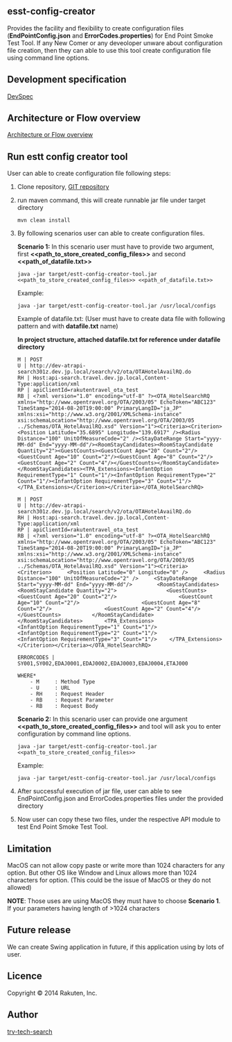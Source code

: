 ## esst-config-creator

Provides the facility and flexibility to create configuration files (**EndPointConfig.json** and **ErrorCodes.properties**) for End Point Smoke Test Tool.
If any New Comer or any deveoloper unware about configuration file creation, then they can able to use this tool create configuration file using command line options.

## Development specification
[DevSpec](https://confluence.rakuten-it.com/confluence/display/TPHV/Developer+Specification%3A+Standalone+application+to+create+ESTT+configuration+files)

## Architecture or Flow overview
[Architecture or Flow overview](https://confluence.rakuten-it.com/confluence/display/TPHV/Developer+Specification%3A+Standalone+application+to+create+ESTT+configuration+files#DeveloperSpecification:StandaloneapplicationtocreateESTTconfigurationfiles-ArchitectureOverview)

## Run estt config creator tool
User can able to create configuration file following steps:

1. Clone repository, [GIT repository](https://saurabh.yagnik@git.rakuten-it.com/scm/trv/estt-config-creator.git)
2. run maven command, this will create runnable jar file under target directory
    ```
    mvn clean install
    ```
3. By following scenarios user can able to create configuration files.

    **Scenario 1:** In this scenario user must have to provide two argument, first **<<path_to_store_created_config_files>>** and second **<<path_of_datafile.txt>>**

    ```
    java -jar target/estt-config-creator-tool.jar <<path_to_store_created_config_files>> <<path_of_datafile.txt>>
    ```

    Example:
    ```
    java -jar target/estt-config-creator-tool.jar /usr/local/configs
    ```

    Example of datafile.txt: (User must have to create data file with following pattern and with **datafile.txt** name)<br/>
    
    **In project structure, attached datafile.txt for reference under datafile directory**
    ```
    M | POST
    U | http://dev-atrapi-search301z.dev.jp.local/search/v2/ota/OTAHotelAvailRQ.do
    RH | Host:api-search.travel.dev.jp.local,Content-Type:application/xml
    RP | apiClientId=rakutentravel_ota_test
    RB | <?xml version="1.0" encoding="utf-8" ?><OTA_HotelSearchRQ xmlns="http://www.opentravel.org/OTA/2003/05" EchoToken="ABC123" TimeStamp="2014-08-20T19:00:00" PrimaryLangID="ja_JP" xmlns:xsi="http://www.w3.org/2001/XMLSchema-instance" xsi:schemaLocation="http://www.opentravel.org/OTA/2003/05 ../Schemas/OTA_HotelAvailRQ.xsd" Version="1"><Criteria><Criterion><Position Latitude="35.6895" Longitude="139.6917" /><Radius Distance="100" UnitOfMeasureCode="2" /><StayDateRange Start="yyyy-MM-dd" End="yyyy-MM-dd"/><RoomStayCandidates><RoomStayCandidate Quantity="2"><GuestCounts><GuestCount Age="20" Count="2"/><GuestCount Age="10" Count="2"/><GuestCount Age="8" Count="2"/><GuestCount Age="2" Count="4"/></GuestCounts></RoomStayCandidate></RoomStayCandidates><TPA_Extensions><InfantOption RequirementType="1" Count="1"/><InfantOption RequirementType="2" Count="1"/><InfantOption RequirementType="3" Count="1"/> </TPA_Extensions></Criterion></Criteria></OTA_HotelSearchRQ>

    M | POST
    U | http://dev-atrapi-search301z.dev.jp.local/search/v2/ota/OTAHotelAvailRQ.do
    RH | Host:api-search.travel.dev.jp.local,Content-Type:application/xml
    RP | apiClientId=rakutentravel_ota_test
    RB | <?xml version="1.0" encoding="utf-8" ?><OTA_HotelSearchRQ xmlns="http://www.opentravel.org/OTA/2003/05" EchoToken="ABC123" TimeStamp="2014-08-20T19:00:00" PrimaryLangID="ja_JP" xmlns:xsi="http://www.w3.org/2001/XMLSchema-instance" xsi:schemaLocation="http://www.opentravel.org/OTA/2003/05 ../Schemas/OTA_HotelAvailRQ.xsd" Version="1"><Criteria>	<Criterion>		<Position Latitude="0" Longitude="0" />		<Radius Distance="100" UnitOfMeasureCode="2" />		<StayDateRange Start="yyyy-MM-dd" End="yyyy-MM-dd"/>		<RoomStayCandidates>			<RoomStayCandidate Quantity="2">				<GuestCounts>					<GuestCount Age="20" Count="2"/>					<GuestCount Age="10" Count="2"/>					<GuestCount Age="8" Count="2"/>					<GuestCount Age="2" Count="4"/>				</GuestCounts>			</RoomStayCandidate>		</RoomStayCandidates>		<TPA_Extensions>			<InfantOption RequirementType="1" Count="1"/>			<InfantOption RequirementType="2" Count="1"/>			<InfantOption RequirementType="3" Count="1"/>	 </TPA_Extensions></Criterion></Criteria></OTA_HotelSearchRQ>

    ERRORCODES | SY001,SY002,EDAJ0001,EDAJ0002,EDAJ0003,EDAJ0004,ETAJ000

    WHERE*
        - M     : Method Type
        - U     : URL
        - RH    : Request Header
        - RB    : Request Parameter
        - RB    : Request Body
    ```

    **Scenario 2:** In this scenario user can provide one argument **<<path_to_store_created_config_files>>** and tool will ask you to enter configuration by command line options.

    ```
    java -jar target/estt-config-creator-tool.jar <<path_to_store_created_config_files>>
    ```

    Example:
    ```
    java -jar target/estt-config-creator-tool.jar /usr/local/configs
    ```

5. After successful execution of jar file, user can able to see EndPointConfig.json and ErrorCodes.properties files under the provided directory
6. Now user can copy these two files, under the respective API module to test End Point Smoke Test Tool.

## Limitation
MacOS can not allow copy paste or write more than 1024 characters for any option. But other OS like Window and Linux allows more than 1024 characters for option. (This could be the issue of MacOS or they do not allowed)

**NOTE**: Those uses are using MacOS they must have to choose **Scenario 1**. If your parameters having length of >1024 characters

## Future release
We can create Swing application in future, if this application using by lots of user.

## Licence
Copyright &copy; 2014 Rakuten, Inc.

## Author
[trv-tech-search](trv-tech-search@mail.rakuten.com)